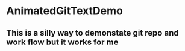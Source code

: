 # AnimatedGitTextDemo

## This is a silly way to demonstate git repo and work flow but it works for me
